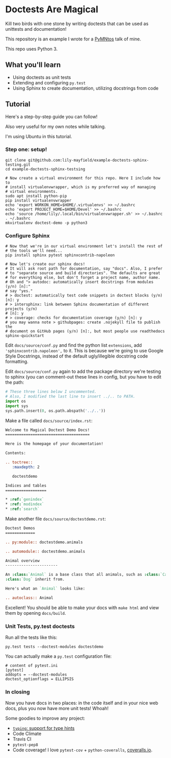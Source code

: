 # Doctests Are Magical

Kill two birds with one stone by writing doctests that can be used as unittests and documentation!

This repository is an example I wrote for a [PyMNtos](https://www.meetup.com/PyMNtos-Twin-Cities-Python-User-Group/) talk of mine.

This repo uses Python 3.

## What you'll learn

  * Using doctests as unit tests
  * Extending and configuring `py.test`
  * Using Sphinx to create documentation, utilizing docstrings from code

## Tutorial

Here's a step-by-step guide you can follow!

Also very useful for my own notes while talking.

I'm using Ubuntu in this tutorial.

### Step one: setup!

```shell
git clone git@github.com:lily-mayfield/example-doctests-sphinx-testing.git
cd example-doctests-sphinx-testsing

# Now create a virtual environment for this repo. Here I include how to
# install virtualenvwrapper, which is my preferred way of managing
# virtual environments.
sudo apt install python-pip
pip install virtualenvwrapper
echo 'export WORKON_HOME=$HOME/.virtualenvs' >> ~/.bashrc
echo 'export PROJECT_HOME=$HOME/Devel' >> ~/.bashrc
echo 'source /home/lily/.local/bin/virtualenvwrapper.sh' >> ~/.bashrc
. ~/.bashrc
mkvirtualenv doctest-demo -p python3

```

### Configure Sphinx

```shell
# Now that we're in our virtual environment let's install the rest of
# the tools we'll need...
pip install sphinx pytest sphinxcontrib-napoleon

# Now let's create our sphinx docs!
# It will ask root path for documentation, say "docs". Also, I prefer
# to "separate source and build directories". The defaults are great
# for everything else, but don't forget a project name, author name.
# Oh and "> autodoc: automatically insert docstrings from modules (y/n) [n]:"
# say "yes."
# > doctest: automatically test code snippets in doctest blocks (y/n) [n]: y
# > intersphinx: link between Sphinx documentation of different projects (y/n)
# [n]: y
# > coverage: checks for documentation coverage (y/n) [n]: y
# you may wanna note > githubpages: create .nojekyll file to publish the
# document on GitHub pages (y/n) [n]:, but most people use readthedocs
sphinx-quickstart
```

Edit `docs/source/conf.py` and find the python list `extensions`, add
`'sphinxcontrib.napoleon',` to it. This is because we're going to use Google Style
Docstrings, instead of the default ugly/illegible docstring code formatting.

Edit `docs/source/conf.py` again to add the package directory we're testing to
sphinx (you can comment-out these lines in config, but you have to edit the path:

```python
# These three lines below I uncommented.
# Also, I modified the last line to insert ../.. to PATH.
import os
import sys
sys.path.insert(0, os.path.abspath('../..'))
```

Make a file called `docs/source/index.rst`:

```rst
Welcome to Magical Doctest Demo Docs!
=====================================

Here is the homepage of your documentation!

Contents:

.. toctree::
   :maxdepth: 2

   doctestdemo

Indices and tables
==================

* :ref:`genindex`
* :ref:`modindex`
* :ref:`search`

```

Make another file `docs/source/doctestdemo.rst`:

```rst
Doctest Demos
=============

.. py:module:: doctestdemo.animals

.. automodule:: doctestdemo.animals

Animal overview
-----------------------

An :class:`Animal` is a base class that all animals, such as :class:`Cat` and
:class:`Dog` inherit from.

Here's what an `Animal` looks like:

.. autoclass:: Animal

```

Excellent! You should be able to make your docs with `make html` and view them
by opening `docs/build`.

### Unit Tests, py.test doctests

Run all the tests like this:

`py.test tests --doctest-modules doctestdemo`

You can actually make a `py.test` configuration file:

```
# content of pytest.ini
[pytest]
addopts = --doctest-modules
doctest_optionflags = ELLIPSIS
```

### In closing

Now you have docs in two places: in the code itself and in your nice web docs,
plus you now have more unit tests! Whoah!

Some goodies to improve any project:

  * [`typing`: support for type hints](https://docs.python.org/3/library/typing.html)
  * Code Climate
  * Travis CI
  * `pytest-pep8`
  * Code coverage! I love `pytest-cov` + `python-coveralls`,
    [coveralls.io](coveralls.io).

